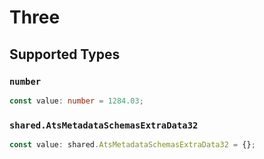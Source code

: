 # Three


## Supported Types

### `number`

```typescript
const value: number = 1284.03;
```

### `shared.AtsMetadataSchemasExtraData32`

```typescript
const value: shared.AtsMetadataSchemasExtraData32 = {};
```

